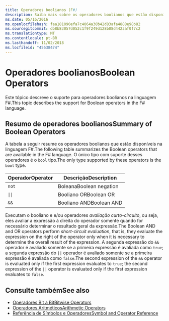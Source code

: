 ```yaml
---
title: Operadores boolianos (F#)
description: Saiba mais sobre os operadores boolianos que estão disponíveis na linguagem de programação F#.
ms.date: 05/16/2016
ms.openlocfilehash: faa181090efa7c4064a30b42d83afa4888e98b82
ms.sourcegitcommit: db8b83057d052c1f9f249d128b08d4423af0f7c2
ms.translationtype: MT
ms.contentlocale: pt-BR
ms.lasthandoff: 11/02/2018
ms.locfileid: "45638474"
---
```

# <a name="boolean-operators"></a><span data-ttu-id="326ca-103">Operadores boolianos</span><span class="sxs-lookup"><span data-stu-id="326ca-103">Boolean Operators</span></span>

<span data-ttu-id="326ca-104">Este tópico descreve o suporte para operadores boolianos na linguagem F#.</span><span class="sxs-lookup"><span data-stu-id="326ca-104">This topic describes the support for Boolean operators in the F# language.</span></span>

## <a name="summary-of-boolean-operators"></a><span data-ttu-id="326ca-105">Resumo de operadores boolianos</span><span class="sxs-lookup"><span data-stu-id="326ca-105">Summary of Boolean Operators</span></span>

<span data-ttu-id="326ca-106">A tabela a seguir resume os operadores boolianos que estão disponíveis na linguagem F#.</span><span class="sxs-lookup"><span data-stu-id="326ca-106">The following table summarizes the Boolean operators that are available in the F# language.</span></span> <span data-ttu-id="326ca-107">O único tipo com suporte desses operadores é o `bool` tipo.</span><span class="sxs-lookup"><span data-stu-id="326ca-107">The only type supported by these operators is the `bool` type.</span></span>

|<span data-ttu-id="326ca-108">Operador</span><span class="sxs-lookup"><span data-stu-id="326ca-108">Operator</span></span>|<span data-ttu-id="326ca-109">Descrição</span><span class="sxs-lookup"><span data-stu-id="326ca-109">Description</span></span>|
|--------|-----------|
|`not`|<span data-ttu-id="326ca-110">Boleana</span><span class="sxs-lookup"><span data-stu-id="326ca-110">Boolean negation</span></span>|
|<code>&#124;&#124;</code>|<span data-ttu-id="326ca-111">Booliano OR</span><span class="sxs-lookup"><span data-stu-id="326ca-111">Boolean OR</span></span>|
|`&&`|<span data-ttu-id="326ca-112">Booliano AND</span><span class="sxs-lookup"><span data-stu-id="326ca-112">Boolean AND</span></span>|

<span data-ttu-id="326ca-113">Executam o booliano e e/ou operadores *avaliação curto-circuito*, ou seja, eles avaliar a expressão à direita do operador somente quando for necessário determinar o resultado geral da expressão.</span><span class="sxs-lookup"><span data-stu-id="326ca-113">The Boolean AND and OR operators perform *short-circuit evaluation*, that is, they evaluate the expression on the right of the operator only when it is necessary to determine the overall result of the expression.</span></span> <span data-ttu-id="326ca-114">A segunda expressão do `&&` operador é avaliado somente se a primeira expressão é avaliada como `true`; a segunda expressão do `||` operador é avaliado somente se a primeira expressão é avaliada como `false`.</span><span class="sxs-lookup"><span data-stu-id="326ca-114">The second expression of the `&&` operator is evaluated only if the first expression evaluates to `true`; the second expression of the `||` operator is evaluated only if the first expression evaluates to `false`.</span></span>

## <a name="see-also"></a><span data-ttu-id="326ca-115">Consulte também</span><span class="sxs-lookup"><span data-stu-id="326ca-115">See also</span></span>

- [<span data-ttu-id="326ca-116">Operadores Bit a Bit</span><span class="sxs-lookup"><span data-stu-id="326ca-116">Bitwise Operators</span></span>](bitwise-operators.md)
- [<span data-ttu-id="326ca-117">Operadores Aritméticos</span><span class="sxs-lookup"><span data-stu-id="326ca-117">Arithmetic Operators</span></span>](arithmetic-operators.md)
- [<span data-ttu-id="326ca-118">Referência de Símbolos e Operadores</span><span class="sxs-lookup"><span data-stu-id="326ca-118">Symbol and Operator Reference</span></span>](index.md)
